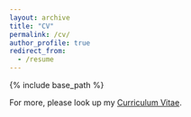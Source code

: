 ```yaml
---
layout: archive
title: "CV"
permalink: /cv/
author_profile: true
redirect_from:
  - /resume
---
```


{% include base_path %}

For more, please look up my [Curriculum Vitae](http://wltnkim.github.io/files/JisuKim_CV_20240604.pdf).